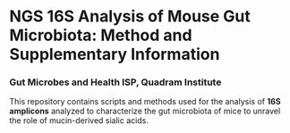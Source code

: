 # NGS 16S Analysis of Mouse Gut Microbiota: Method and Supplementary Information
### Gut Microbes and Health ISP, Quadram Institute


This repository contains scripts and methods used for the analysis of 
**16S amplicons** analyzed to characterize the gut microbiota of 
mice to unravel the role of mucin-derived sialic acids.

